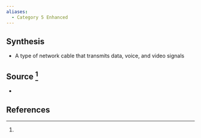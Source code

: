 ```yaml
---
aliases:
  - Category 5 Enhanced
---
```

## Synthesis
- A type of network cable that transmits data, voice, and video signals
## Source [^1]
- 
## References

[^1]: